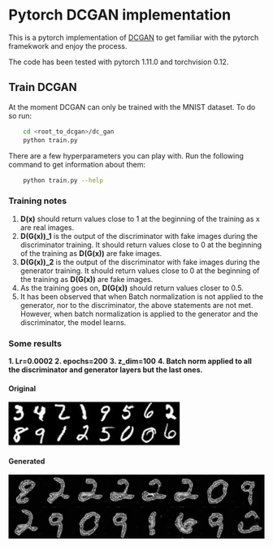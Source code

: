 # Pytorch DCGAN implementation

This is a pytorch implementation of [DCGAN](https://arxiv.org/abs/1511.06434) to get familiar with the pytorch framekwork and enjoy the process.

The code has been tested with pytorch 1.11.0 and torchvision 0.12.

## Train DCGAN
At the moment DCGAN can only be trained with the MNIST dataset. To do so run:

```bash
    cd <root_to_dcgan>/dc_gan
    python train.py
```

There are a few hyperparameters you can play with. Run the following command to get information about them:

```bash
    python train.py --help
```

### Training notes

1. **D(x)** should return values close to 1 at the beginning of the training as x are real images.
2. **D(G(x))_1** is the output of the discriminator with fake images during the discriminator training. It should return values close to 0 at the beginning of the training as **D(G(x))** are fake images.
3. **D(G(x))_2** is the output of the discriminator with fake images during the generator training. It should return values close to 0 at the beginning of the training as **D(G(x))** are fake images.
4. As the training goes on, **D(G(x))** should return values closer to 0.5.
5. It has been observed that when Batch normalization is not applied to the generator, nor to the discriminator, the above statements are not met. However, when batch normalization is applied to the generator and the discriminator, the model learns.

### Some results

**1. Lr=0.0002**
**2. epochs=200**
**3. z_dim=100**
**4. Batch norm applied to all the discriminator and generator layers but the last ones.**


#### Original
![Original](/images/original.jpeg)

#### Generated
![Generated](/images/generated.png)

